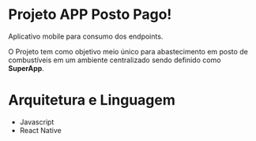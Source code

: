 # Projeto APP Posto Pago!

Aplicativo mobile para consumo dos endpoints.

O Projeto tem como objetivo meio único para abastecimento em posto de combustíveis em um ambiente centralizado sendo definido como **SuperApp**.


# Arquitetura e Linguagem

- Javascript
- React Native

